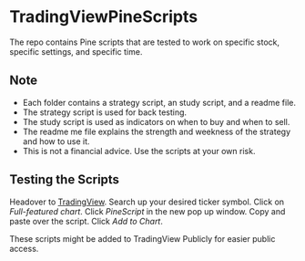 # TradingViewPineScripts

The repo contains Pine scripts that are tested to work on specific stock, specific settings, and specific time. 

## Note
* Each folder contains a strategy script, an study script, and a readme file.
* The strategy script is used for back testing. 
* The study script is used as indicators on when to buy and when to sell. 
* The readme me file explains the strength and weekness of the strategy and how to use it. 
* This is not a financial advice. Use the scripts at your own risk. 


## Testing the Scripts
Headover to [TradingView](https://www.tradingview.com/). Search up your desired ticker symbol. Click on *Full-featured chart*.
Click *PineScript* in the new pop up window. Copy and paste over the script. Click *Add to Chart*. 

These scripts might be added to TradingView Publicly for easier public access.  
